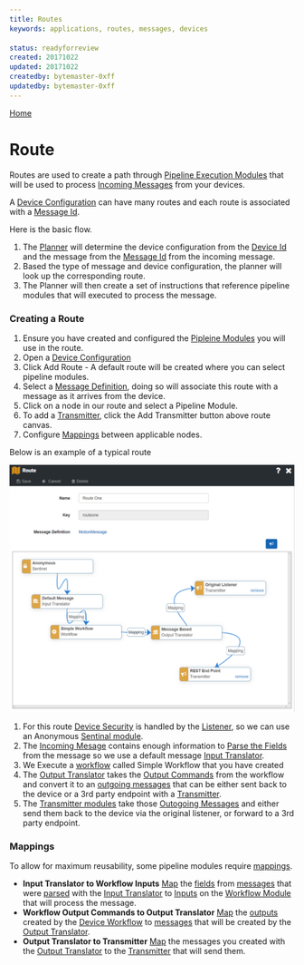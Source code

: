 ```yaml
---
title: Routes
keywords: applications, routes, messages, devices

status: readyforreview
created: 20171022
updated: 20171022
createdby: bytemaster-0xff
updatedby: bytemaster-0xff
---
```

[Home](../Index.md)

# Route

Routes are used to create a path through [Pipeline Execution Modules](../PipelineModules/Index.md) that will be used to process
[Incoming Messages](../Messaging/IncomingMessages.md) from your devices.  

A [Device Configuration](../Devices/DeviceConfigurations.md) can have many routes and each route is associated 
with a [Message Id](../Messaging/Parsing/MessageIdParsing.md).

Here is the basic flow.
1. The [Planner](../PipelineModules/Planner.md) will determine the device configuration from the [Device Id](../Messaging/Parsing/DeviceIdParsing.md) and the message from the [Message Id](../Messaging/Parsing/MessageIdParsing.md) from the incoming message. 
1. Based the type of message and device configuration, the planner will look up the corresponding route.
1. The Planner will then create a set of instructions that reference pipeline modules that will executed to process the message. 



### Creating a Route
1. Ensure you have created and configured the [Pipleine Modules](../PipelineModules/Index.md) you will use in the route. 
1. Open a [Device Configuration](../Devices/DeviceConfigurations.md)
1. Click Add Route - A default route will be created where you can select pipeline modules.
1. Select a [Message Definition](../Messaging/Index.md), doing so will associate this route with a message as it arrives from the device.
1. Click on a node in our route and select a Pipeline Module.
1. To add a [Transmitter](../PipelineModules/Transmitter.md), click the Add Transmitter button above route canvas.
1. Configure [Mappings](./Mappings/Index.md) between applicable nodes.

Below is an example of a typical route

![Route Exampmle](../Images/Route.png)

1. For this route [Device Security](../Devices/Security.md) is handled by the [Listener](../PipelineModules/Listener.md), so we can use an Anonymous [Sentinal module](../PipelineModules/Sentinel.md).
2. The [Incoming Mesage](../Messaging/IncomingMessages.md) contains enough information to [Parse the Fields](../Messaging/Parsing/Index.md) from the message so we use a default message [Input Translator](../PipelineModules/InputTranslator.md).
3. We Execute a [workflow](../Workflows/Index.md) called Simple Workflow that you have created
4. The [Output Translator](../PipelineModules/OutputTranslator.md) takes the [Output Commands](../Workflows/OutputCommands.md) from the workflow and convert it to an [outgoing messages](../Messaging/OutgoingMessages.md) that can be either sent back to the device or a 3rd party endpoint with a [Transmitter](../PipelineModules/Transmitter.md).
5. The [Transmitter modules](../PipelineModules/Transmitter.md) take those [Outogoing Messages](../Messaging/OutgoingMessages.md) and either send them back to the device via the original listener, or forward to a 3rd party endpoint.



### Mappings
To allow for maximum reusability, some pipeline modules require [mappings](./Mappings/Index.md).
* **Input Translator to Workflow Inputs** [Map](./Mappings/OutputTranslatorToTransmitter.md) the [fields](../Messaging/MessageFields.md) from [messages](../Messaging/IncomingMessages.md) that were [parsed](../Messaging/Parsing/Index.md) with the [Input Translator](../PipelineModules/InputTranslator.md) to [Inputs](../Workflows/Input.md) on the [Workflow Module](../PipelineModules/Workflow.md) that will process the message.
* **Workflow Output Commands to Output Translator** [Map](./Mappings/OutputTranslatorToTransmitter.md) the [outputs](../Workflows/OutputCommands.md) created by the [Device Workflow](../Workflows/index.md) to [messages](../Messaging/OutgoingMessages.md) that will be created by the [Output Translator](../PipelineModules/OutputTranslator.md).
* **Output Translator to Transmitter** [Map](./Mappings/OutputTranslatorToTransmitter.md) the messages you created with the [Output Translator](../PipelineModules/OutputTranslator.md) to the [Transmitter](../PipelineModules/Transmitter.md) that will send them.